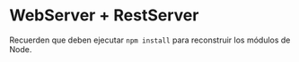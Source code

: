 # WebServer + RestServer

Recuerden que deben ejecutar ```npm install``` para reconstruir los módulos de Node.
